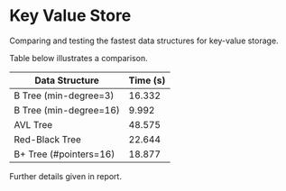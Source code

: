 # Key Value Store

Comparing and testing the fastest data structures for key-value storage.

Table below illustrates a comparison.

| Data Structure         | Time (s) |
|------------------------|----------|
| B Tree (min-degree=3)  | 16.332   |
| B Tree (min-degree=16) | 9.992    |
| AVL Tree               | 48.575   |
| Red-Black Tree         | 22.644   |
| B+ Tree (#pointers=16) | 18.877   |

Further details given in report.
